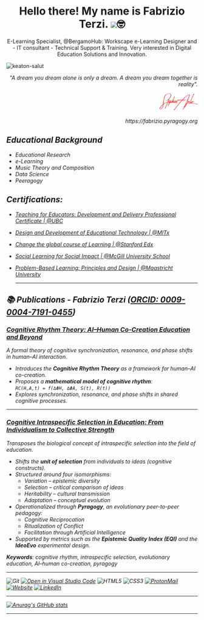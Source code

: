 <h1 align="center">Hello there! My name is Fabrizio Terzi. <img src="https://media.giphy.com/media/hvRJCLFzcasrR4ia7z/giphy.gif" width="25">🤓</h2>
<p align="center">
E-Learning Specialist, @BergamoHub: Workscape e-Learning Designer and - IT consultant - Technical Support & Training. Very interested in Digital Education Solutions and Innovation. 

![keaton-salut](https://user-images.githubusercontent.com/3668236/129442388-ae281b79-98bd-4b24-a2b7-b888cfbf9e10.gif)
<p align="right"><i>"A dream you dream alone is only a dream. A dream you dream together is reality".
<p align="right"><img src="https://github.com/FTG-003/streghetta/blob/gh-pages/assets/images/faces/asset_1.png?raw=true" width="100"></a>
  
<p align="right"> https://fabrizio.pyragogy.org



## Educational Background
* Educational Research
* e-Learning
* Music Theory and Composition
* Data Science
* Peeragogy

## Certifications:
* [Teaching for Educators: Development and Delivery Professional Certificate | @UBC](https://credentials.edx.org/credentials/4f1582fd38b04602878732da7a48bb93/)
* [Design and Development of Educational Technology | @MITx](https://courses.edx.org/certificates/7e61aad7c34c4ace834e8d8fec150fd3)
* [Change the global course of Learning | @Stanford Edx ](https://verify.class.stanford.edu/SOA/6933f9f6f1ce42b18cfc6408ab832c38) 
* [Social Learning for Social Impact | @McGill University School](https://courses.edx.org/certificates/5f4b2ed6693943369fdbffc1f76f6073) 
* [Problem-Based Learning: Principles and Design | @Maastricht University](https://novoed.com/problem-based-learning/statement_template?user_id=730267)


  ---

## 📚 Publications - Fabrizio Terzi ([ORCID: 0009-0004-7191-0455](https://orcid.org/0009-0004-7191-0455))  

### [Cognitive Rhythm Theory: AI–Human Co-Creation Education and Beyond](https://zenodo.org/records/16961291)  
 
*A formal theory of cognitive synchronization, resonance, and phase shifts in human–AI interaction.*  

- Introduces the **Cognitive Rhythm Theory** as a framework for human–AI co-creation.  
- Proposes a **mathematical model of cognitive rhythm**:  
  `RC(H,A,t) = f(∆ΦH, ∆ΦA, S(t), R(t))`  
- Explores synchronization, resonance, and phase shifts in shared cognitive processes.  

---

### [Cognitive Intraspecific Selection in Education: From Individualism to Collective Strength](https://zenodo.org/records/15480363)  
 
*Transposes the biological concept of intraspecific selection into the field of education.*  

- Shifts the **unit of selection** from individuals to ideas (cognitive constructs).  
- Structured around four isomorphisms:  
  - Variation – epistemic diversity  
  - Selection – critical comparison of ideas  
  - Heritability – cultural transmission  
  - Adaptation – conceptual evolution  
- Operationalized through **Pyragogy**, an evolutionary peer-to-peer pedagogy:  
  - Cognitive Reciprocation  
  - Ritualization of Conflict  
  - Facilitation through Artificial Intelligence  
- Supported by metrics such as the **Epistemic Quality Index (EQI)** and the **IdeoEvo** experimental design.  

**Keywords**: cognitive rhythm, intraspecific selection, evolutionary education, AI–human co-creation, pyragogy  

---

![Git](https://img.shields.io/badge/-Git-black?style=flat-square&logo=git)
[![Open in Visual Studio Code](https://img.shields.io/static/v1?logo=visualstudiocode&label=&message=Open%20in%20Visual%20Studio%20Code&labelColor=2c2c32&color=007acc&logoColor=007acc
)](https://open.vscode.dev/FTG-003/badges)
![HTML5](https://img.shields.io/badge/-HTML5-E34F26?style=flat-square&logo=html5&logoColor=white)
![CSS3](https://img.shields.io/badge/-CSS3-1572B6?style=flat-square&logo=css3)
[![ProtonMail](https://img.shields.io/badge/Email%20service-ProtonMail-informational?style=flat-square&color=8B89CC&logo=protonmail&logoColor=white)](https://protonmail.com/)
[![Website](https://img.shields.io/badge/Website-fabrizio.bio-informational?style=flat-square&color=black&logo=vercel&logoColor=white)](https://www.fabrizioterzi.eu)
[![LinkedIn](https://img.shields.io/badge/LinkedIn-bergamohub001-informational?style=flat-square&logo=linkedin&logoColor=white)](https://www.linkedin.com/in/bergamohub001//)

<hr>

[![Anurag's GitHub stats](https://github-readme-stats.vercel.app/api?username=FTG-003&theme=react&show_icons=true)](https://github.com/anuraghazra/github-readme-stats) 

<hr>

<!--
**FTG-003/FTG-003** is a ✨ _special_ ✨ repository because its `README.md` (this file) appears on your GitHub profile.
-->

